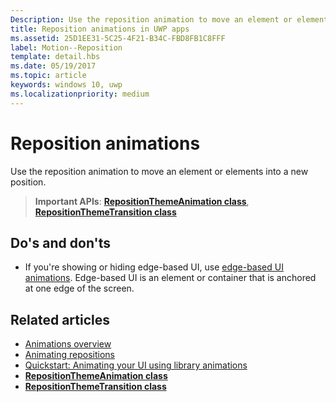 ```yaml
---
Description: Use the reposition animation to move an element or elements into a new position.
title: Reposition animations in UWP apps
ms.assetid: 25D1EE31-5C25-4F21-B34C-FBD8FB1C8FFF
label: Motion--Reposition
template: detail.hbs
ms.date: 05/19/2017
ms.topic: article
keywords: windows 10, uwp
ms.localizationpriority: medium
---
```

# Reposition animations



Use the reposition animation to move an element or elements into a new position.

> **Important APIs**: [**RepositionThemeAnimation class**](https://docs.microsoft.com/uwp/api/Windows.UI.Xaml.Media.Animation.RepositionThemeAnimation), [**RepositionThemeTransition class**](https://docs.microsoft.com/uwp/api/Windows.UI.Xaml.Media.Animation.RepositionThemeTransition)

## Do's and don'ts


-   If you're showing or hiding edge-based UI, use [edge-based UI animations](motion-edgebased.md). Edge-based UI is an element or container that is anchored at one edge of the screen.


## Related articles

* [Animations overview](https://docs.microsoft.com/windows/uwp/graphics/animations-overview)
* [Animating repositions](https://docs.microsoft.com/previous-versions/windows/apps/jj649434(v=win.10))
* [Quickstart: Animating your UI using library animations](https://docs.microsoft.com/previous-versions/windows/apps/hh452703(v=win.10))
* [**RepositionThemeAnimation class**](https://docs.microsoft.com/uwp/api/Windows.UI.Xaml.Media.Animation.RepositionThemeAnimation)
* [**RepositionThemeTransition class**](https://docs.microsoft.com/uwp/api/Windows.UI.Xaml.Media.Animation.RepositionThemeTransition)


 




